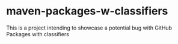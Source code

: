 # maven-packages-w-classifiers
This is a project intending to showcase a potential bug with GitHub Packages with classifiers

